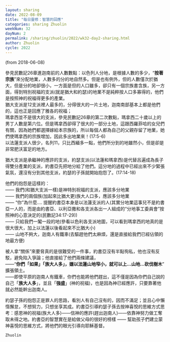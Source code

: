 ```yaml
---
layout: sharing
date: 2022-08-09
title: "每日靈修：智慧的回應"
categories: sharing Zhuolin
weekNum: 32
dayNum: 2
permalink: /sharing/zhuolin/2022/wk32-day2-sharing.html
author: Zhuolin
cycle: 2022
---
```

(from 2018-06-08)

參見民數記26章進迦南前的人數數點：以色列人分地，是根據人數的多少，“**按著宗族**”來分配地業，人數多的分的地自然多。但是也有例外，但的人數僅次於猶大，但是分的地卻很小，一方面是但的人口雖多，卻只有一個宗族書含族，另一方面，得到特別祝福的支派(就是猶大和約瑟)的地業不是純粹按人口多寡得的，他們是按照神的祝福得更多的產業。  
猶大支派是12支派裡人最多的，分得很大的一片土地，迦南南部基本上都是他們的，這也正是回應了雅各的祝福；  
瑪拿西並不是很大的支派，參見民數記26章的第二次數點，瑪拿西二十歲以上的男丁人數是第六位。但是瑪拿西卻得了很大的一部分土地，這跟西羅菲哈的女兒們有關，因為她們都選擇嫁給本宗族的，所以每個人都為自己的父親存留了地業，她們使瑪拿西的宗族增加，因此多出地業來！(17:5-6)  
以法蓮支派人很少，名列11，只比西緬多一點，他們所分到的地雖然小，但是卻是非常肥沃富足的地方。  

猶大支派是承繼神的應許的支派，約瑟支派(以法蓮和瑪拿西)是代替呂遍成為長子得雙分產業的支派，約書亞先把地分給了他們。這分地的過程中已經出來不少緊張氣氛，還沒有分到其他支派，約瑟的子孫就開始抱怨了。(17:14-18)  

他們的抱怨是這樣的：  
—— 我們(和猶大支派一樣)是神特別祝福的支派，應該多分地業  
—— 我們的兩個族(加起來比猶大更)族大人口多，應該多分地業  
—— “你”為什麼.... 提醒約書亞本身是以法蓮支派的人(其實分地業這事兒不是約書亞一人的，而是由約書亞、以利亞撒和各支派各出一人組成的“分地事工委員會”按照神的心意決定的(民數記34:17-29))  
—— 只給我們一䦰一段的地(參看以色利各支派地圖，可以看到瑪拿西的地真的是很大很大，加上以法蓮以後看起來不比猶大小)  
—— 山地不夠大，迦南人有鐵車(去驅趕他們太麻煩，還是直接給我們已經佔領的地最方便)  

被人拿“關係”來要脅真的是很難受的一件事，約書亞沒有半點徇私，他也沒有反駁，避免陷入爭論；他直接給了他們兩條建議，  
——“**你們「如果」「族大人多」，嫌以法蓮山地窄小，就可以上...山地...砍伐樹木**” 擴張領土。  
——即使平原的迦南人有鐵車，你們也能將他們趕出，這不僅是因為你們自己說的自己「**族大人多**」，並且「**強盛**」(神的祝福)，也是因為神已經應許，只要靠著他就必然能幹出迦南人。  

約瑟子孫的抱怨正是罪人的思路，看別人有自己沒有的，因而不滿足；並且心中懶惰懈怠，不想努力，只想坐享其成。約書亞引導約瑟子孫去按神喜悅的思維方式思考：感恩神的祝福(族大人多)——信神的應許(趕出迦南人)——依靠神努力做工奪取未得之地。約書亞的智慧實在是給做父母的很好的榜樣 —— 幫助孩子們建立蒙神喜悅的思維方式，將他們的眼光引導向耶穌基督。  

`Zhuolin`  
